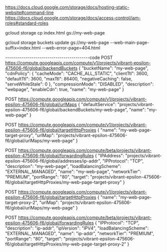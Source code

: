 https://docs.cloud.google.com/storage/docs/hosting-static-website#command-line
https://docs.cloud.google.com/storage/docs/access-control/iam-roles#standard-roles


gcloud storage cp index.html gs://my-web-page

gcloud storage buckets update gs://my-web-page --web-main-page-suffix=index.html --web-error-page=404.html





------------------------------------------code
POST https://compute.googleapis.com/compute/v1/projects/vibrant-epsilon-475606-f6/global/backendBuckets
{
  "bucketName": "my-web-page",
  "cdnPolicy": {
    "cacheMode": "CACHE_ALL_STATIC",
    "clientTtl": 3600,
    "defaultTtl": 3600,
    "maxTtl": 86400,
    "negativeCaching": false,
    "serveWhileStale": 0
  },
  "compressionMode": "DISABLED",
  "description": "webpage",
  "enableCdn": true,
  "name": "my-web-page"
}

POST https://compute.googleapis.com/compute/v1/projects/vibrant-epsilon-475606-f6/global/urlMaps
{
  "defaultService": "projects/vibrant-epsilon-475606-f6/global/backendBuckets/my-web-page",
  "name": "my-web-page"
}

POST https://compute.googleapis.com/compute/v1/projects/vibrant-epsilon-475606-f6/global/targetHttpProxies
{
  "name": "my-web-page-target-proxy",
  "urlMap": "projects/vibrant-epsilon-475606-f6/global/urlMaps/my-web-page"
}

POST https://compute.googleapis.com/compute/beta/projects/vibrant-epsilon-475606-f6/global/forwardingRules
{
  "IPAddress": "projects/vibrant-epsilon-475606-f6/global/addresses/ip-addr",
  "IPProtocol": "TCP",
  "description": "my-web-page",
  "loadBalancingScheme": "EXTERNAL_MANAGED",
  "name": "my-web-page",
  "networkTier": "PREMIUM",
  "portRange": "80",
  "target": "projects/vibrant-epsilon-475606-f6/global/targetHttpProxies/my-web-page-target-proxy"
}

POST https://compute.googleapis.com/compute/v1/projects/vibrant-epsilon-475606-f6/global/targetHttpProxies
{
  "name": "my-web-page-target-proxy-2",
  "urlMap": "projects/vibrant-epsilon-475606-f6/global/urlMaps/my-web-page"
}

POST https://compute.googleapis.com/compute/beta/projects/vibrant-epsilon-475606-f6/global/forwardingRules
{
  "IPProtocol": "TCP",
  "description": "ip-addr",
  "ipVersion": "IPV4",
  "loadBalancingScheme": "EXTERNAL_MANAGED",
  "name": "ip-addr",
  "networkTier": "PREMIUM",
  "portRange": "80",
  "target": "projects/vibrant-epsilon-475606-f6/global/targetHttpProxies/my-web-page-target-proxy-2"
}
